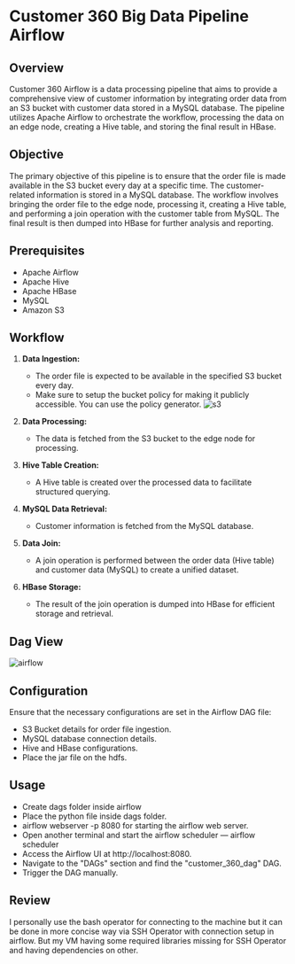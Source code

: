 # Customer 360  Big Data Pipeline Airflow

## Overview

Customer 360 Airflow is a data processing pipeline that aims to provide a comprehensive view of customer information by integrating order data from an S3 bucket with customer data stored in a MySQL database. The pipeline utilizes Apache Airflow to orchestrate the workflow, processing the data on an edge node, creating a Hive table, and storing the final result in HBase.

## Objective

The primary objective of this pipeline is to ensure that the order file is made available in the S3 bucket every day at a specific time. The customer-related information is stored in a MySQL database. The workflow involves bringing the order file to the edge node, processing it, creating a Hive table, and performing a join operation with the customer table from MySQL. The final result is then dumped into HBase for further analysis and reporting.

## Prerequisites
- Apache Airflow
- Apache Hive
- Apache HBase
- MySQL
- Amazon S3
  
## Workflow

1. **Data Ingestion:**
   - The order file is expected to be available in the specified S3 bucket every day.
   - Make sure to setup the bucket policy for making it publicly accessible. You can use the policy generator.
     ![s3](https://github.com/aryanR27/Customer-360-BigData-pipeline/assets/60980375/901d3032-8448-4e25-9ab8-c5378b640957)


2. **Data Processing:**
   - The data is fetched from the S3 bucket to the edge node for processing.

3. **Hive Table Creation:**
   - A Hive table is created over the processed data to facilitate structured querying.

4. **MySQL Data Retrieval:**
   - Customer information is fetched from the MySQL database.

5. **Data Join:**
   - A join operation is performed between the order data (Hive table) and customer data (MySQL) to create a unified dataset.

6. **HBase Storage:**
   - The result of the join operation is dumped into HBase for efficient storage and retrieval.

## Dag View
![airflow](https://github.com/aryanR27/Customer-360-BigData-pipeline/assets/60980375/4cdb1b7e-7504-45a5-ae71-f55c54331856)

## Configuration

Ensure that the necessary configurations are set in the Airflow DAG file:

- S3 Bucket details for order file ingestion.
- MySQL database connection details.
- Hive and HBase configurations.
- Place the jar file on the hdfs.

## Usage

- Create dags folder inside airflow
- Place the python file inside dags folder.
- airflow webserver -p 8080 for starting the airflow web server.
- Open another terminal and start the airflow scheduler — airflow scheduler
- Access the Airflow UI at http://localhost:8080.
- Navigate to the "DAGs" section and find the "customer_360_dag" DAG.
- Trigger the DAG manually.

## Review
I personally use the bash operator for connecting to the machine but it can be done in more concise way via SSH Operator with connection setup in airflow. But my VM having some required libraries missing for SSH Operator and having dependencies on other.
